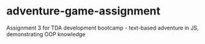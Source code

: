 # adventure-game-assignment
Assignment 3 for TDA development bootcamp - text-based adventure in JS, demonstrating OOP knowledge
